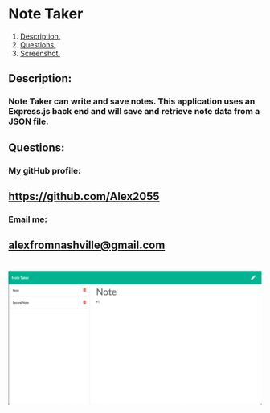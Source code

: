 # Note Taker
1. [ Description. ](#desc)
2. [ Questions.](#ques)
3. [ Screenshot.](#scrsh)
<a name="desc"></a>
## Description:
### Note Taker can write and save notes. This application  uses an Express.js back end and will save and retrieve note data from a JSON file.
<a name="ques"></a>
## Questions:
### My gitHub profile:
## https://github.com/Alex2055
### Email me:
## alexfromnashville@gmail.com
<a name="scrsh"></a>
 #
 ![web page screenshot](public/assets/SS.png)


    
